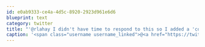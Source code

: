 ```yaml
---
id: e0ab9333-ce4a-4d5c-8920-2923d961e6d6
blueprint: text
category: twitter
title: "'@rlahay I didn't have time to respond to this so I added a 'come up with with smart-ass remark\" Todo in Basecamp"
caption: '<span class="username username_linked">@<a href="https://twitter.com/rlahay" title="Ryan Lahay">rlahay</a></span> I didn''t have time to respond to this so I added a ''come up with with smart-ass remark" Todo in Basecamp'
---
```

